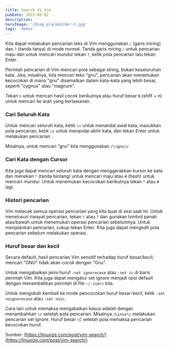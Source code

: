 ```yaml
---
title: Search di Vim
pubDate: 2022-08-02
description: ''
heroImage: '/blog-placeholder-2.jpg'
tags: 'notes'
---
```


Kita dapat melakukan pencarian teks di Vim menggunakan `/` (garis miring) 
dan `?` (tanda tanya) di mode normal. Tanda garis miring `/` untuk pencarian maju dan 
untuk mencari mundur tekan `?`, ketik pola pencarian lalu tekan Enter.

Perintah pencarian di Vim mencari pola sebagai string, 
bukan keseluruhan kata. Jika, misalnya, kita mencari teks "gnu", 
pencarian akan menemukan kecocokan di mana "gnu" disematkan 
dalam kata-kata yang lebih besar, seperti "cygnus" atau "magnum".

Tekan `n` untuk mencari hasil cocok berikutnya atau 
huruf besar `N` (shift + n) untuk mencari ke arah yang berlawanan.

### Cari Seluruh Kata

Untuk mencari seluruh kata, 
ketik `\<` untuk menandai awal kata, masukkan pola pencarian, 
ketik `\>` untuk menandai akhir kata, dan tekan Enter untuk melakukan pencarian .

Misalnya, untuk mencari “gnu” kita menggunakan `/\<gnu\>`

### Cari Kata dengan Cursor

Kita juga dapat mencari seluruh kata dengan menggerakkan kursor 
ke kata dan menekan `*` (tanda bintang) untuk mencari maju atau `#` (hash) 
untuk mencari mundur. Untuk menemukan kecocokan berikutnya tekan `*` atau `#` lagi.

### Histori pencarian

Vim melacak semua operasi pencarian yang kita buat di sesi saat ini. 
Untuk menelusuri riwayat pencarian, tekan `/` atau `?` dan gunakan 
tombol panah atas/bawah untuk menemukan operasi pencarian sebelumnya. 
Untuk menjalankan pencarian, cukup tekan Enter. 
Kita juga dapat mengedit pola pencarian sebelum melakukan operasi.

### Huruf besar dan kecil

Secara default, hasil pencarian Vim sensitif terhadap huruf besar/kecil; 
mencari "GNU" tidak akan cocok dengan "Gnu".

Untuk mengabaikan jenis huruf `:set ignorecase` atau `:set ic` di baris perintah Vim. 
Kita juga dapat mengatur set ignore menjadi opsi default dengan menambahkan perintah 
di file `~/.vimrc` kita.

Untuk mengubah kembali ke mode pencocokan huruf besar-kecil, ketik `:set noignorecase` atau `:set noic`.

Cara lain untuk memaksa mengabaikan kasus adalah dengan menambahkan `\c` setelah pola pencarian. 
Misalnya `/Linux\c` melakukan pencarian set ignore. Huruf besar `\C` setelah pola memaksa pencarian kecocokan huruf.

Sumber: [https://linuxize.com/post/vim-search/](https://linuxize.com/post/vim-search/)